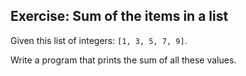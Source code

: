 ## Exercise: Sum of the items in a list

Given this list of integers: `[1, 3, 5, 7, 9]`.

Write a program that prints the sum of all these values.
